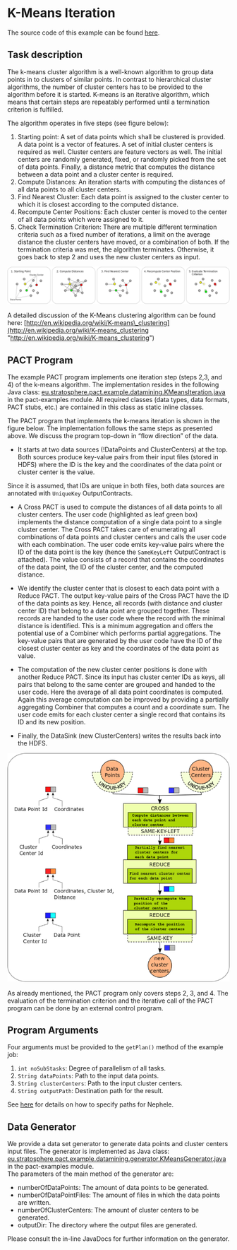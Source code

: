 K-Means Iteration
=================

The source code of this example can be found
[here](https://github.com/dimalabs/ozone/blob/master/pact/pact-examples/src/main/java/eu/stratosphere/pact/example/datamining/KMeansIteration.java "https://github.com/dimalabs/ozone/blob/master/pact/pact-examples/src/main/java/eu/stratosphere/pact/example/datamining/KMeansIteration.java").

Task description
----------------

The k-means cluster algorithm is a well-known algorithm to group data
points in to clusters of similar points. In contrast to hierarchical
cluster algorithms, the number of cluster centers has to be provided to
the algorithm before it is started. K-means is an iterative algorithm,
which means that certain steps are repeatably performed until a
termination criterion is fulfilled.

The algorithm operates in five steps (see figure below):

1.  Starting point: A set of data points which shall be clustered is
    provided. A data point is a vector of features. A set of initial
    cluster centers is required as well. Cluster centers are feature
    vectors as well. The initial centers are randomly generated, fixed,
    or randomly picked from the set of data points. Finally, a distance
    metric that computes the distance between a data point and a cluster
    center is required.
2.  Compute Distances: An iteration starts with computing the distances
    of all data points to all cluster centers.
3.  Find Nearest Cluster: Each data point is assigned to the cluster
    center to which it is closest according to the computed distance.
4.  Recompute Center Positions: Each cluster center is moved to the
    center of all data points which were assigned to it.
5.  Check Termination Criterion: There are multiple different
    termination criteria such as a fixed number of iterations, a limit
    on the average distance the cluster centers have moved, or a
    combination of both. If the termination criteria was met, the
    algorithm terminates. Otherwise, it goes back to step 2 and uses the
    new cluster centers as input.

[![](media/wiki/k-means_taskdescription.png)](media/wiki/k-means_taskdescription.png "wiki:k-means_taskdescription.png")

A detailed discussion of the K-Means clustering algorithm can be found
here:
[http://en.wikipedia.org/wiki/K-means\_clustering](http://en.wikipedia.org/wiki/K-means_clustering "http://en.wikipedia.org/wiki/K-means_clustering")

PACT Program
------------

The example PACT program implements one iteration step (steps 2,3, and
4) of the k-means algorithm. The implementation resides in the following
Java class:
[eu.stratosphere.pact.example.datamining.KMeansIteration.java](https://github.com/dimalabs/ozone/blob/master/pact/pact-examples/src/main/java/eu/stratosphere/pact/example/datamining/KMeansIteration.java "https://github.com/dimalabs/ozone/blob/master/pact/pact-examples/src/main/java/eu/stratosphere/pact/example/datamining/KMeansIteration.java")
in the pact-examples module. All required classes (data types, data
formats, PACT stubs, etc.) are contained in this class as static inline
classes.

The PACT program that implements the k-means iteration is shown in the
figure below. The implementation follows the same steps as presented
above. We discuss the program top-down in “flow direction” of the data.

-   It starts at two data sources (!DataPoints and ClusterCenters) at
    the top. Both sources produce key-value pairs from their input files
    (stored in HDFS) where the ID is the key and the coordinates of the
    data point or cluster center is the value.   

Since it is assumed, that IDs are unique in both files, both data
sources are annotated with `UniqueKey` OutputContracts.

-   A Cross PACT is used to compute the distances of all data points to
    all cluster centers. The user code (highlighted as leaf green box)
    implements the distance computation of a single data point to a
    single cluster center. The Cross PACT takes care of enumerating all
    combinations of data points and cluster centers and calls the user
    code with each combination. The user code emits key-value pairs
    where the ID of the data point is the key (hence the `SameKeyLeft`
    OutputContract is attached). The value consists of a record that
    contains the coordinates of the data point, the ID of the cluster
    center, and the computed distance.

-   We identify the cluster center that is closest to each data point
    with a Reduce PACT. The output key-value pairs of the Cross PACT
    have the ID of the data points as key. Hence, all records (with
    distance and cluster center ID) that belong to a data point are
    grouped together. These records are handed to the user code where
    the record with the minimal distance is identified. This is a
    minimum aggregation and offers the potential use of a Combiner which
    performs partial aggregations. The key-value pairs that are
    generated by the user code have the ID of the closest cluster center
    as key and the coordinates of the data point as value.

-   The computation of the new cluster center positions is done with
    another Reduce PACT. Since its input has cluster center IDs as keys,
    all pairs that belong to the same center are grouped and handed to
    the user code. Here the average of all data point coordinates is
    computed. Again this average computation can be improved by
    providing a partially aggregating Combiner that computes a count and
    a coordinate sum. The user code emits for each cluster center a
    single record that contains its ID and its new position.

-   Finally, the DataSink (new ClusterCenters) writes the results back
    into the HDFS.

[![](media/wiki/k-means_pactprogram.png)](media/wiki/k-means_pactprogram.png "k-means_pactprogram.png")

As already mentioned, the PACT program only covers steps 2, 3, and 4.
The evaluation of the termination criterion and the iterative call of
the PACT program can be done by an external control program.

Program Arguments
-----------------

Four arguments must be provided to the `getPlan()` method of the example
job:

1.  `int noSubStasks`: Degree of parallelism of all tasks.
2.  `String dataPoints`: Path to the input data points.
3.  `String clusterCenters`: Path to the input cluster centers.
4.  `String outputPath`: Destination path for the result.

See
[here](executepactprogram "executepactprogram")
for details on how to specify paths for Nephele.

Data Generator
--------------

We provide a data set generator to generate data points and cluster
centers input files. The generator is implemented as Java class:
[eu.stratosphere.pact.example.datamining.generator.KMeansGenerator.java](https://github.com/dimalabs/ozone/blob/master/pact/pact-examples/src/main/java/eu/stratosphere/pact/example/datamining/generator/KMeansGenerator.java "https://github.com/dimalabs/ozone/blob/master/pact/pact-examples/src/main/java/eu/stratosphere/pact/example/datamining/generator/KMeansGenerator.java")
in the pact-examples module.   
 The parameters of the main method of the generator are:

-   numberOfDataPoints: The amount of data points to be generated.
-   numberOfDataPointFiles: The amount of files in which the data points
    are written.
-   numberOfClusterCenters: The amount of cluster centers to be
    generated.
-   outputDir: The directory where the output files are generated.

Please consult the in-line JavaDocs for further information on the
generator.
